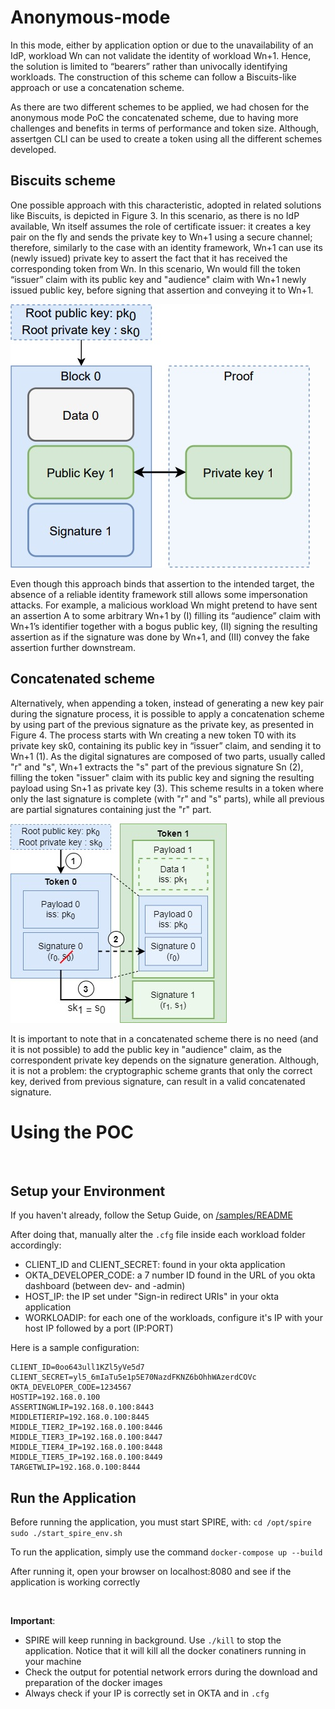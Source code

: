 # Anonymous-mode
In this mode, either by application option or due to the unavailability of an IdP, workload Wn can not validate the identity of workload Wn+1. Hence, the solution is limited to “bearers” rather than univocally identifying workloads. The construction of this scheme can follow a Biscuits-like approach or use a concatenation scheme.

As there are two different schemes to be applied, we had chosen for the anonymous mode PoC the concatenated scheme, due to having more challenges and benefits in terms of performance and token size. Although, assertgen CLI can be used to create a token using all the different schemes developed.

## Biscuits scheme
One possible approach with this characteristic, adopted in related solutions like Biscuits, is depicted in Figure 3. In this scenario, as there is no IdP available, Wn itself assumes the role of certificate issuer: it creates a key pair on the fly and sends the private key to Wn+1 using a secure channel; therefore, similarly to the case with an identity framework, Wn+1 can use its (newly issued) private key to assert the fact that it has received the corresponding token from Wn. In this scenario, Wn would fill the token “issuer” claim with its public key and "audience" claim with Wn+1 newly issued public key, before signing that assertion and conveying it to Wn+1. 

![Biscuits scheme](https://github.com/HPE-USP-SPIRE/signed-assertions/blob/main/doc/biscuits.jpg)

Even though this approach binds that assertion to the intended target, the absence of a reliable identity framework still allows some impersonation attacks. For example, a malicious workload Wn might pretend to have sent an assertion A to some arbitrary Wn+1 by (I) filling its “audience” claim with Wn+1’s identifier together with a bogus public key, (II) signing the resulting assertion as if the signature was done by Wn+1, and (III) convey the fake assertion further downstream.

## Concatenated scheme
Alternatively, when appending a token, instead of generating a new key pair during the signature process, it is possible to apply a concatenation scheme by using part of the previous signature as the private key, as presented in Figure 4. The process starts with Wn creating a new token T0 with its private key sk0, containing its public key in “issuer” claim, and sending it to Wn+1 (1). As the digital signatures are composed of two parts, usually called "r" and "s", Wn+1 extracts the "s" part of the previous signature Sn (2), filling the token "issuer" claim with its public key and signing the resulting payload using Sn+1 as private key (3). This scheme results in a token where only the last signature is complete (with "r" and "s" parts), while all previous are partial signatures containing  just the "r" part.

![Concatenated scheme](https://github.com/HPE-USP-SPIRE/signed-assertions/blob/main/doc/conc_sig.jpg)

It is important to note that in a concatenated scheme there is no need (and it is not possible) to add the public key in "audience" claim, as the correspondent private key depends on the signature generation. Although, it is not a problem: the cryptographic scheme grants that only the correct key, derived from previous signature, can result in a valid concatenated signature.

# Using the POC

</br>

## Setup your Environment

If you haven't already, follow the Setup Guide, on [/samples/README](../README.MD) 

After doing that, manually alter the `.cfg` file inside each workload folder accordingly:

- CLIENT_ID and CLIENT_SECRET: found in your okta application
- OKTA_DEVELOPER_CODE: a 7 number ID found in the URL of you okta dashboard (between dev- and -admin)
- HOST_IP: the IP set under "Sign-in redirect URIs" in your okta application
- WORKLOADIP: for each one of the workloads, configure it's IP with your host IP followed by a port (IP:PORT)

Here is a sample configuration:

```
CLIENT_ID=0oo643ull1KZl5yVe5d7
CLIENT_SECRET=yl5_6mIaTu5e1p5E70NazdFKNZ6bOhhWAzerdCOVc
OKTA_DEVELOPER_CODE=1234567
HOSTIP=192.168.0.100
ASSERTINGWLIP=192.168.0.100:8443
MIDDLETIERIP=192.168.0.100:8445
MIDDLE_TIER2_IP=192.168.0.100:8446
MIDDLE_TIER3_IP=192.168.0.100:8447
MIDDLE_TIER4_IP=192.168.0.100:8448
MIDDLE_TIER5_IP=192.168.0.100:8449
TARGETWLIP=192.168.0.100:8444
```

## Run the Application

Before running the application, you must start SPIRE, with: 
`cd /opt/spire`
`sudo ./start_spire_env.sh`

To run the application, simply use the command `docker-compose up --build`

After running it, open your browser on localhost:8080 and see if the application is working correctly

</br>

**Important**:

- SPIRE will keep running in background. Use `./kill` to stop the application. Notice that it will kill all the docker conatiners running in your machine
- Check the output for potential network errors during the download and preparation of the docker images
- Always check if your IP is correctly set in OKTA and in `.cfg`

